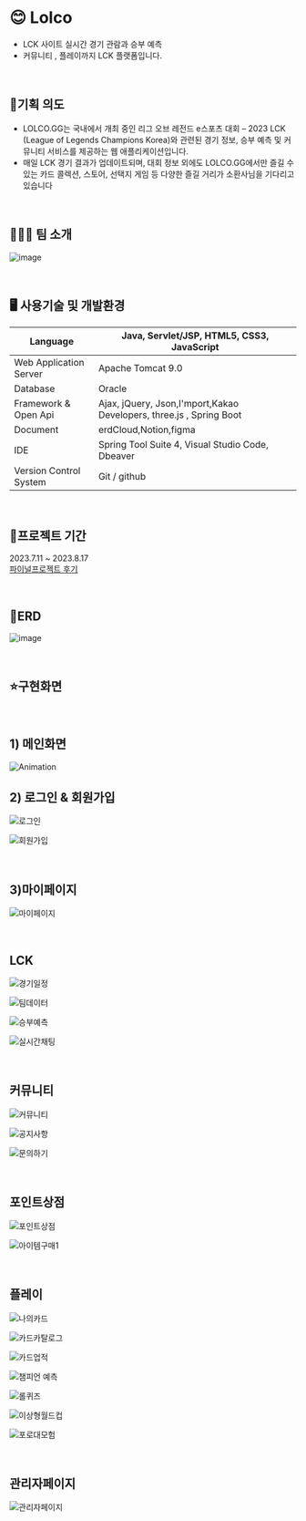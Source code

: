 # 😊 Lolco
* LCK 사이트 실시간 경기 관람과 승부 예측
* 커뮤니티 , 플레이까지 LCK 플랫폼입니다.


<br/>

## 📢기획 의도
* LOLCO.GG는 국내에서 개최 중인 리그 오브 레전드 e스포츠 대회 – 2023 LCK (League of Legends Champions Korea)와 관련된 경기 정보, 승부 예측 및 커뮤니티 서비스를 제공하는 웹 애플리케이션입니다.
* 매일 LCK 경기 결과가 업데이트되며, 대회 정보 외에도 LOLCO.GG에서만 즐길 수 있는 카드 콜렉션, 스토어, 선택지 게임 등 다양한 즐길 거리가 소환사님을 기다리고 있습니다

<br/>

## 🧑‍🤝‍🧑 팀 소개

![image](https://github.com/inhoru/lolcogg/assets/126074577/bbd03307-ea7a-45b4-95ce-ddc455a93f2e)



<br/>


## 🖥️ 사용기술 및 개발환경

Language | Java, Servlet/JSP, HTML5, CSS3, JavaScript
------------ | ------------- 
Web Application Server | Apache Tomcat 9.0
Database|Oracle
Framework & Open Api|Ajax, jQuery, Json,I'mport,Kakao Developers, three.js , Spring Boot
Document| erdCloud,Notion,figma
IDE| Spring Tool Suite 4, Visual Studio Code, Dbeaver
Version Control System|Git / github

<br/>

## 📆프로젝트 기간

2023.7.11 ~ 2023.8.17<br/>
[파이널프로젝트 후기](https://inhoru126.tistory.com/manage/posts/)

<br/>

## 📝ERD
![image](https://github.com/inhoru/lolcogg/assets/126074577/482b683c-632c-4361-a916-49864c85f248)


<br/>

## ⭐구현화면

<br/>

## 1) 메인화면

![Animation](https://github.com/inhoru/lolcogg/assets/126074577/ecb0fe27-6ad0-4381-b82e-deb868b06f6d)



## 2) 로그인 & 회원가입

![로그인](https://github.com/inhoru/lolcogg/assets/126074577/2b095311-1243-4b68-b77a-322d69f86fdc)


![회원가입](https://github.com/inhoru/lolcogg/assets/126074577/611358a4-860b-40bb-a603-5e5b49135b07)


<br/>

## 3)마이페이지

![마이페이지](https://github.com/inhoru/lolcogg/assets/126074577/7d4558d4-90df-49ec-aa74-e809b827a676)

<br/>


## LCK

![경기일정](https://github.com/inhoru/lolcogg/assets/126074577/3f9fb957-299d-4230-aba8-290c61dee228)



![팀데이터](https://github.com/inhoru/lolcogg/assets/126074577/5c946e80-4baa-4f93-a83e-57aa1932c778)



![승부예측](https://github.com/inhoru/lolcogg/assets/126074577/1ae674ca-2df3-4d2f-a0d7-aaf0398a5217)


![실시간채팅](https://github.com/inhoru/lolcogg/assets/126074577/75a5f56b-aa75-47c6-afdd-19c9ecb056fc)



<br/>

## 커뮤니티

![커뮤니티](https://github.com/inhoru/lolcogg/assets/126074577/5587e304-ff16-44b2-aee1-6ffcb2e0e2d3)



![공지사항](https://github.com/inhoru/lolcogg/assets/126074577/3e364d42-5ae6-498e-98ca-bd0105d661f3)


![문의하기](https://github.com/inhoru/lolcogg/assets/126074577/017e5293-741e-4b85-87a6-f3b82ca755f0)



<br/>

## 포인트상점


![포인트상점](https://github.com/inhoru/lolcogg/assets/126074577/66f8b5ef-ab1b-448d-ae0a-7bbdac5c7a41)


![아이템구매1](https://github.com/inhoru/lolcogg/assets/126074577/12a5ac43-6800-4fd6-983d-072ff0add7c8)




<br/>

## 플레이

![나의카드](https://github.com/inhoru/lolcogg/assets/126074577/bc12bbb3-2abc-465f-ac3c-663c8d0d8f67)


![카드카탈로그](https://github.com/inhoru/lolcogg/assets/126074577/24a730d7-df4f-4037-8ab1-d0ced7e25c4e)


![카드업적](https://github.com/inhoru/lolcogg/assets/126074577/661a2ef1-edb1-4afc-9975-8d7a8d4b0ba7)


![챔피언 예측](https://github.com/inhoru/lolcogg/assets/126074577/e1765236-e76b-4875-85a3-7fd70e733c9d)

![롤퀴즈](https://github.com/inhoru/lolcogg/assets/126074577/e03a67b1-50ae-436a-96ed-8fcc23fae724)

![이상형월드컵](https://github.com/inhoru/lolcogg/assets/126074577/169ff154-a1f6-4cc2-9bac-2aca37321fb2)

![포로대모험](https://github.com/inhoru/lolcogg/assets/126074577/595e4527-fcb2-424b-a7df-4bc8a78b2df0)

<br/>

## 관리자페이지

![관리자페이지](https://github.com/inhoru/lolcogg/assets/126074577/83c76696-9782-497e-8227-9e5de4b489fb)
